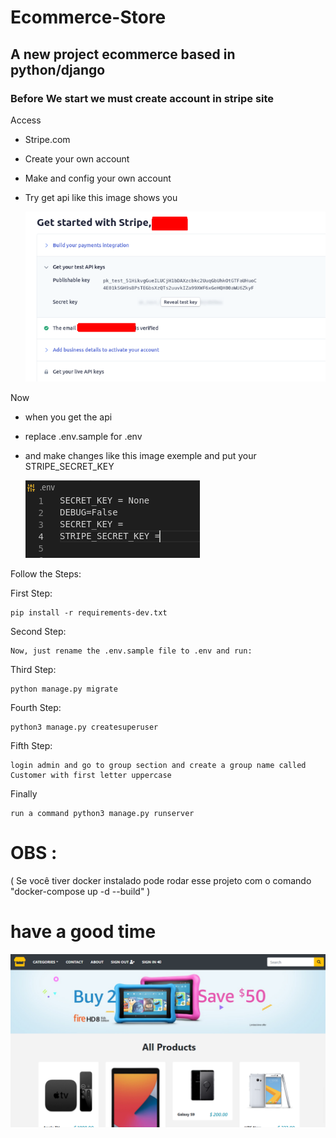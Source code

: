# Ecommerce-Store
## A new project ecommerce based in python/django 


### Before We start we must create account in stripe site

Access

- Stripe.com
- Create your own account
- Make and config your own account
- Try get api like this image shows you

    <img src="static/readme/ApiKeys.png" alt="Rest Form">

Now

- when you get the api
- replace .env.sample for .env
- and make changes like this image exemple and put your STRIPE_SECRET_KEY
  
    <img src="static/readme/EnvExemple.png" alt="Rest Form">


Follow the Steps:

First Step:

    pip install -r requirements-dev.txt
        
Second Step:

    Now, just rename the .env.sample file to .env and run:

Third Step:

    python manage.py migrate

Fourth Step:

    python3 manage.py createsuperuser
    
Fifth Step:
 
    login admin and go to group section and create a group name called Customer with first letter uppercase
    
Finally

    run a command python3 manage.py runserver


# OBS :
( Se você tiver docker instalado pode rodar esse projeto com o comando "docker-compose up -d --build" )


# have a good time

<img src="static/readme/Layout.png" alt="Rest Form">
